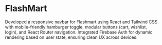 # FlashMart
Developed a responsive navbar for Flashmart using React and Tailwind CSS with mobile-friendly hamburger toggle, modular buttons (cart, wishlist, login), and React Router navigation. Integrated Firebase Auth for dynamic rendering based on user state, ensuring clean UX across devices.
